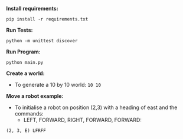 **Install requirements:**

`pip install -r requirements.txt`

**Run Tests:**

`python -m unittest discover`

**Run Program:**

`python main.py`

**Create a world:**
- To generate a 10 by 10 world:
  `10 10`

**Move a robot example:**
- To initialise a robot on position (2,3) with a heading of east and the commands:
  - LEFT, FORWARD, RIGHT, FORWARD, FORWARD:

`(2, 3, E) LFRFF`
